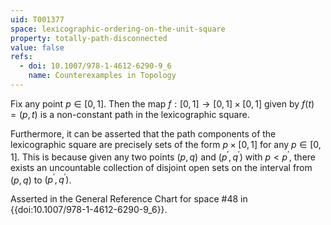 ```yaml
---
uid: T001377
space: lexicographic-ordering-on-the-unit-square
property: totally-path-disconnected
value: false
refs:
  - doi: 10.1007/978-1-4612-6290-9_6
    name: Counterexamples in Topology
---
```

Fix any point $p\in [0,1]$.  Then the map $f:[0,1]\to [0,1]\times [0,1]$ given by $f(t)=(p,t)$ is a non-constant path in the lexicographic square.

Furthermore, it can be asserted that the path components of the lexicographic square are precisely sets of the form $p\times [0,1]$ for any $p\in [0,1]$.  This is because given any two points $(p,q)$ and $(p^\prime, q^\prime)$ with $p < p^\prime$, there exists an uncountable collection of disjoint open sets on the interval from $(p,q)$ to $(p^\prime, q^\prime)$.

Asserted in the General Reference Chart for space #48 in
{{doi:10.1007/978-1-4612-6290-9_6}}.
